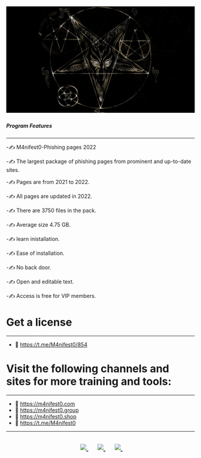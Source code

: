 # ![Locations](https://github.com/attakercyebr/M4nifest0-Phishing-pages-2022/blob/main/M4nifest0.jpg) 


##### Program Features
----------------------
-✍️ M4nifest0-Phishing pages 2022

-✍️ The largest package of phishing pages from prominent and up-to-date sites.

-✍️ Pages are from 2021 to 2022.

-✍️ All pages are updated in 2022.

-✍️ There are 3750 files in the pack.

-✍️ Average size 4.75 GB.

-✍️ learn inistallation.

-✍️ Ease of installation.

-✍️ No back door.

-✍️ Open and editable text.

-✍️ Access is free for VIP members.

# Get a license
----------------------
- 🤡  https://t.me/M4nifest0/854

# Visit the following channels and sites for more training and tools:
----------------------
- 🔞 https://m4nifest0.com
- 🔞 https://m4nifest0.group
- 🔞 https://m4nifest0.shop
- 🔞 https://t.me/M4nifest0

----------------------

<h2>
<p align="center">	
</a>&nbsp;&nbsp;&nbsp;&nbsp;
	<a href="https://t.me/M4nifest0">
		<img src="https://img.shields.io/badge/Telegram-%23000000.svg?&style=for-the-badge&logo=Telegram&logoColor=white" />
	</a>&nbsp;&nbsp;&nbsp;&nbsp;
	<a href="https://twitter.com/_M4nifest0_">
		<img src="https://img.shields.io/badge/twitter-%231DA1F2.svg?&style=for-the-badge&logo=twitter&logoColor=white" />
	</a>&nbsp;&nbsp;&nbsp;&nbsp;
	<a href="https://m4nifest0.com">
		<img src="https://img.shields.io/badge/WebSite-%234A154B.svg?&style=for-the-badge&logo=slack&logoColor=white" />
	</a>&nbsp;&nbsp;&nbsp;&nbsp;
</p>
